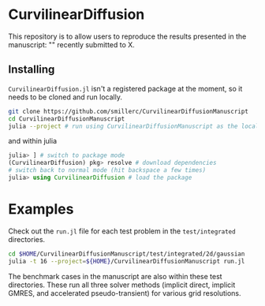 # CurvilinearDiffusion

This repository is to allow users to reproduce the results presented in the manuscript: "" recently submitted to X.

## Installing

`CurvilinearDiffusion.jl` isn't a registered package at the moment, so it needs to be cloned and run locally.

```bash
git clone https://github.com/smillerc/CurvilinearDiffusionManuscript
cd CurvilinearDiffusionManuscript
julia --project # run using CurvilinearDiffusionManuscript as the local environment
```
and within julia
```julia
julia> ] # switch to package mode
(CurvilinearDiffusion) pkg> resolve # download dependencies
# switch back to normal mode (hit backspace a few times)
julia> using CurvilinearDiffusion # load the package
```

# Examples

Check out the `run.jl` file for each test problem in the `test/integrated` directories.
```bash
cd $HOME/CurvilinearDiffusionManuscript/test/integrated/2d/gaussian
julia -t 16 --project=${HOME}/CurvilinearDiffusionManuscript run.jl
```

The benchmark cases in the manuscript are also within these test directories. These run all three solver methods (implicit direct, implicit GMRES, and accelerated pseudo-transient) for various grid resolutions.
